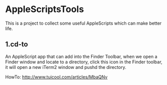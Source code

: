 # AppleScriptsTools

This is a project to collect some useful AppleScripts which can make better life.

## 1.cd-to

An AppleScript app that can add into the Finder Toolbar, when we open a Finder window and locate to a directory, click
this icon in the Finder toolbar, it will open a new iTerm2 window and pushd the directory.

HowTo: http://www.tuicool.com/articles/MbaQNv
